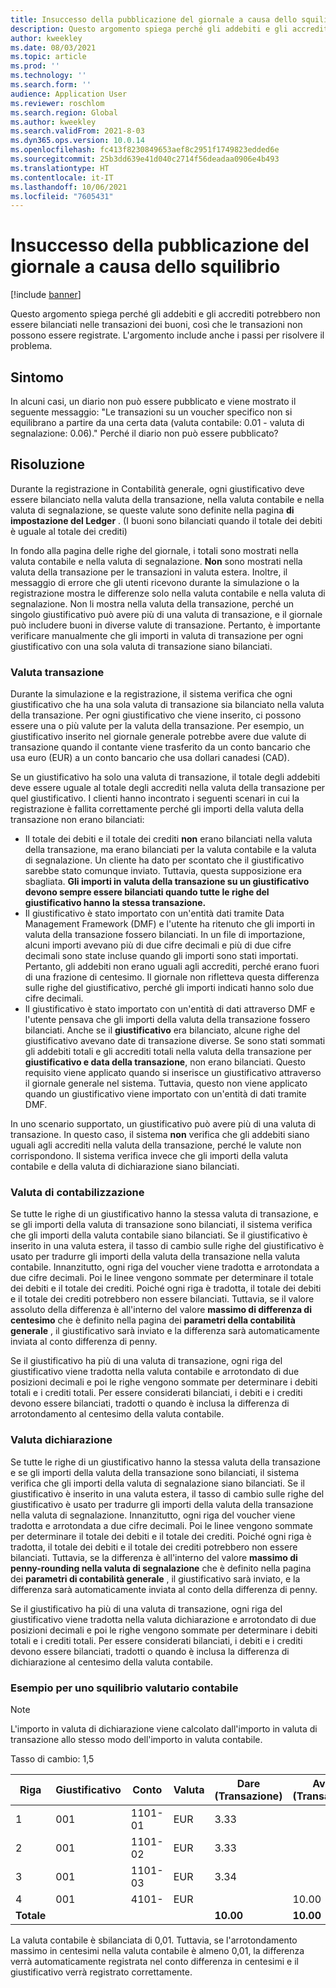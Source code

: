 ```yaml
---
title: Insuccesso della pubblicazione del giornale a causa dello squilibrio
description: Questo argomento spiega perché gli addebiti e gli accrediti potrebbero non essere bilanciati nelle transazioni dei buoni, così che le transazioni non possono essere registrate. L'argomento include anche i passi per risolvere il problema.
author: kweekley
ms.date: 08/03/2021
ms.topic: article
ms.prod: ''
ms.technology: ''
ms.search.form: ''
audience: Application User
ms.reviewer: roschlom
ms.search.region: Global
ms.author: kweekley
ms.search.validFrom: 2021-8-03
ms.dyn365.ops.version: 10.0.14
ms.openlocfilehash: fc413f8230849653aef8c2951f1749823edded6e
ms.sourcegitcommit: 25b3dd639e41d040c2714f56deadaa0906e4b493
ms.translationtype: HT
ms.contentlocale: it-IT
ms.lasthandoff: 10/06/2021
ms.locfileid: "7605431"
---
```

# <a name="journal-posting-failure-because-of-imbalance"></a>Insuccesso della pubblicazione del giornale a causa dello squilibrio

[!include [banner](../includes/banner.md)]

Questo argomento spiega perché gli addebiti e gli accrediti potrebbero non essere bilanciati nelle transazioni dei buoni, così che le transazioni non possono essere registrate. L'argomento include anche i passi per risolvere il problema.

## <a name="symptom"></a>Sintomo

In alcuni casi, un diario non può essere pubblicato e viene mostrato il seguente messaggio: "Le transazioni su un voucher specifico non si equilibrano a partire da una certa data (valuta contabile: 0.01 - valuta di segnalazione: 0.06)." Perché il diario non può essere pubblicato?

## <a name="resolution"></a>Risoluzione

Durante la registrazione in Contabilità generale, ogni giustificativo deve essere bilanciato nella valuta della transazione, nella valuta contabile e nella valuta di segnalazione, se queste valute sono definite nella pagina **di impostazione del Ledger** . (I buoni sono bilanciati quando il totale dei debiti è uguale al totale dei crediti)

In fondo alla pagina delle righe del giornale, i totali sono mostrati nella valuta contabile e nella valuta di segnalazione.  **Non** sono mostrati nella valuta della transazione per le transazioni in valuta estera. Inoltre, il messaggio di errore che gli utenti ricevono durante la simulazione o la registrazione mostra le differenze solo nella valuta contabile e nella valuta di segnalazione. Non li mostra nella valuta della transazione, perché un singolo giustificativo può avere più di una valuta di transazione, e il giornale può includere buoni in diverse valute di transazione. Pertanto, è importante verificare manualmente che gli importi in valuta di transazione per ogni giustificativo con una sola valuta di transazione siano bilanciati.

### <a name="transaction-currency"></a>Valuta transazione

Durante la simulazione e la registrazione, il sistema verifica che ogni giustificativo che ha una sola valuta di transazione sia bilanciato nella valuta della transazione. Per ogni giustificativo che viene inserito, ci possono essere una o più valute per la valuta della transazione. Per esempio, un giustificativo inserito nel giornale generale potrebbe avere due valute di transazione quando il contante viene trasferito da un conto bancario che usa euro (EUR) a un conto bancario che usa dollari canadesi (CAD).

Se un giustificativo ha solo una valuta di transazione, il totale degli addebiti deve essere uguale al totale degli accrediti nella valuta della transazione per quel giustificativo. I clienti hanno incontrato i seguenti scenari in cui la registrazione è fallita correttamente perché gli importi della valuta della transazione non erano bilanciati:

- Il totale dei debiti e il totale dei crediti **non** erano bilanciati nella valuta della transazione, ma erano bilanciati per la valuta contabile e la valuta di segnalazione. Un cliente ha dato per scontato che il giustificativo sarebbe stato comunque inviato. Tuttavia, questa supposizione era sbagliata. **Gli importi in valuta della transazione su un giustificativo devono sempre essere bilanciati quando tutte le righe del giustificativo hanno la stessa transazione.**
- Il giustificativo è stato importato con un'entità dati tramite Data Management Framework (DMF) e l'utente ha ritenuto che gli importi in valuta della transazione fossero bilanciati. In un file di importazione, alcuni importi avevano più di due cifre decimali e più di due cifre decimali sono state incluse quando gli importi sono stati importati. Pertanto, gli addebiti non erano uguali agli accrediti, perché erano fuori di una frazione di centesimo. Il giornale non rifletteva questa differenza sulle righe del giustificativo, perché gli importi indicati hanno solo due cifre decimali.
- Il giustificativo è stato importato con un'entità di dati attraverso DMF e l'utente pensava che gli importi della valuta della transazione fossero bilanciati. Anche se il **giustificativo** era bilanciato, alcune righe del giustificativo avevano date di transazione diverse. Se sono stati sommati gli addebiti totali e gli accrediti totali nella valuta della transazione per **giustificativo e data della transazione**, non erano bilanciati. Questo requisito viene applicato quando si inserisce un giustificativo attraverso il giornale generale nel sistema. Tuttavia, questo non viene applicato quando un giustificativo viene importato con un'entità di dati tramite DMF.

In uno scenario supportato, un giustificativo può avere più di una valuta di transazione. In questo caso, il sistema **non** verifica che gli addebiti siano uguali agli accrediti nella valuta della transazione, perché le valute non corrispondono. Il sistema verifica invece che gli importi della valuta contabile e della valuta di dichiarazione siano bilanciati.

### <a name="accounting-currency"></a>Valuta di contabilizzazione

Se tutte le righe di un giustificativo hanno la stessa valuta di transazione, e se gli importi della valuta di transazione sono bilanciati, il sistema verifica che gli importi della valuta contabile siano bilanciati. Se il giustificativo è inserito in una valuta estera, il tasso di cambio sulle righe del giustificativo è usato per tradurre gli importi della valuta della transazione nella valuta contabile. Innanzitutto, ogni riga del voucher viene tradotta e arrotondata a due cifre decimali. Poi le linee vengono sommate per determinare il totale dei debiti e il totale dei crediti. Poiché ogni riga è tradotta, il totale dei debiti e il totale dei crediti potrebbero non essere bilanciati. Tuttavia, se il valore assoluto della differenza è all'interno del valore **massimo di differenza di centesimo** che è definito nella pagina dei **parametri della contabilità generale** , il giustificativo sarà inviato e la differenza sarà automaticamente inviata al conto differenza di penny.

Se il giustificativo ha più di una valuta di transazione, ogni riga del giustificativo viene tradotta nella valuta contabile e arrotondato di due posizioni decimali e poi le righe vengono sommate per determinare i debiti totali e i crediti totali. Per essere considerati bilanciati, i debiti e i crediti devono essere bilanciati, tradotti o quando è inclusa la differenza di arrotondamento al centesimo della valuta contabile.

### <a name="reporting-currency"></a>Valuta dichiarazione

Se tutte le righe di un giustificativo hanno la stessa valuta della transazione e se gli importi della valuta della transazione sono bilanciati, il sistema verifica che gli importi della valuta di segnalazione siano bilanciati. Se il giustificativo è inserito in una valuta estera, il tasso di cambio sulle righe del giustificativo è usato per tradurre gli importi della valuta della transazione nella valuta di segnalazione. Innanzitutto, ogni riga del voucher viene tradotta e arrotondata a due cifre decimali. Poi le linee vengono sommate per determinare il totale dei debiti e il totale dei crediti. Poiché ogni riga è tradotta, il totale dei debiti e il totale dei crediti potrebbero non essere bilanciati. Tuttavia, se la differenza è all'interno del valore **massimo di penny-rounding nella valuta di segnalazione** che è definito nella pagina dei **parametri di contabilità generale** , il giustificativo sarà inviato, e la differenza sarà automaticamente inviata al conto della differenza di penny.

Se il giustificativo ha più di una valuta di transazione, ogni riga del giustificativo viene tradotta nella valuta dichiarazione e arrotondato di due posizioni decimali e poi le righe vengono sommate per determinare i debiti totali e i crediti totali. Per essere considerati bilanciati, i debiti e i crediti devono essere bilanciati, tradotti o quando è inclusa la differenza di dichiarazione al centesimo della valuta contabile.

### <a name="example-for-an-accounting-currency-imbalance"></a>Esempio per uno squilibrio valutario contabile

> [!NOTE]
> L'importo in valuta di dichiarazione viene calcolato dall'importo in valuta di transazione allo stesso modo dell'importo in valuta contabile.

Tasso di cambio: 1,5

| Riga | Giustificativo | Conto | Valuta | Dare (Transazione) | Avere (Transazione) | Dare (Contabilità) | Avere (Contabilità) |
|---|---|---|---|---|---|---|---|
| 1 | 001 | 1101-01 | EUR | 3.33 | | 5 (4.995) | |
| 2 | 001 | 1101-02 | EUR | 3.33 | | 5 (4.995) | |
| 3 | 001 | 1101-03 | EUR | 3.34 | | 5.01 | |
| 4 | 001 | 4101- | EUR | | 10.00 | | 15.00 |
| **Totale** | | | | **10.00** | **10.00** | **15.01** | **15.00** |

La valuta contabile è sbilanciata di 0,01. Tuttavia, se l'arrotondamento massimo in centesimi nella valuta contabile è almeno 0,01, la differenza verrà automaticamente registrata nel conto differenza in centesimi e il giustificativo verrà registrato correttamente.
